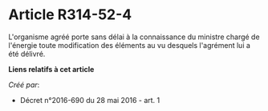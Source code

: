 # Article R314-52-4

L'organisme agréé porte sans délai à la connaissance du ministre chargé de l'énergie toute modification des éléments au vu
desquels l'agrément lui a été délivré.

**Liens relatifs à cet article**

_Créé par_:

  - Décret n°2016-690 du 28 mai 2016 - art. 1
